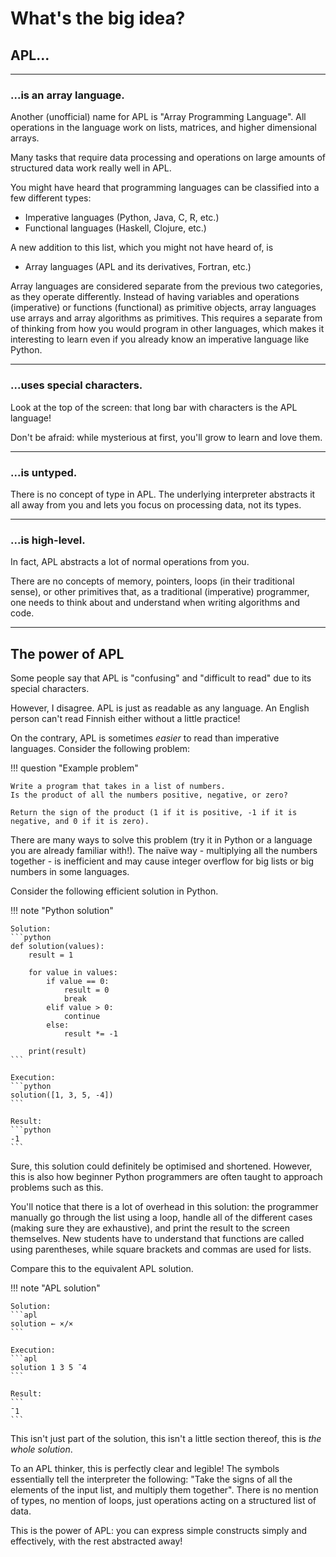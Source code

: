 # What's the big idea?

## APL...

---

### ...is an array language.

Another (unofficial) name for APL is "Array Programming Language".
All operations in the language work on lists, matrices, and higher dimensional arrays.

Many tasks that require data processing and operations on large amounts of structured data work really well in APL.

You might have heard that programming languages can be classified into a few different types:

- Imperative languages (Python, Java, C, R, etc.)
- Functional languages (Haskell, Clojure, etc.)

A new addition to this list, which you might not have heard of, is

- Array languages (APL and its derivatives, Fortran, etc.)

Array languages are considered separate from the previous two categories, as they operate differently.
Instead of having variables and operations (imperative) or functions (functional) as primitive objects,
array languages use arrays and array algorithms as primitives.
This requires a separate from of thinking from how you would program in other languages,
which makes it interesting to learn even if you already know an imperative language like Python.

---

### ...uses special characters.

Look at the top of the screen: that long bar with characters is the APL language!

Don't be afraid: while mysterious at first, you'll grow to learn and love them.


---

### ...is untyped.

There is no concept of type in APL.
The underlying interpreter abstracts it all away from you and lets you focus on processing data, not its types.

---

### ...is high-level.

In fact, APL abstracts a lot of normal operations from you.

There are no concepts of memory, pointers, loops (in their traditional sense), or other primitives
that, as a traditional (imperative) programmer, one needs to think about and understand when writing algorithms and code.

---

## The power of APL

Some people say that APL is "confusing" and "difficult to read" due to its special characters.

However, I disagree.
APL is just as readable as any language.
An English person can't read Finnish either without a little practice!

On the contrary, APL is sometimes _easier_ to read than imperative languages.
Consider the following problem:

!!! question "Example problem"

    Write a program that takes in a list of numbers.
    Is the product of all the numbers positive, negative, or zero?
    
    Return the sign of the product (1 if it is positive, -1 if it is negative, and 0 if it is zero).

There are many ways to solve this problem (try it in Python or a language you are already familiar with!).
The naïve way - multiplying all the numbers together - is inefficient and may cause integer overflow for big lists or big numbers in some languages.

Consider the following efficient solution in Python.

!!! note "Python solution"
    
    Solution:
    ```python
    def solution(values):
        result = 1

        for value in values:
            if value == 0:
                result = 0
                break
            elif value > 0:
                continue
            else:
                result *= -1

        print(result)
    ```

    Execution:
    ```python
    solution([1, 3, 5, -4])
    ```

    Result:
    ```python
    -1
    ```

Sure, this solution could definitely be optimised and shortened.
However, this is also how beginner Python programmers are often taught to approach problems such as this.

You'll notice that there is a lot of overhead in this solution:
the programmer manually go through the list using a loop,
handle all of the different cases (making sure they are exhaustive),
and print the result to the screen themselves.
New students have to understand that functions are called using parentheses, while square brackets and commas are used for lists.

Compare this to the equivalent APL solution.

!!! note "APL solution"

    Solution:
    ```apl
    solution ← ×/×
    ```

    Execution:
    ```apl
    solution 1 3 5 ¯4
    ```

    Result:
    ```
    ¯1
    ```

This isn't just part of the solution, this isn't a little section thereof, this is _the whole solution_.

To an APL thinker, this is perfectly clear and legible!
The symbols essentially tell the interpreter the following:
"Take the signs of all the elements of the input list, and multiply them together".
There is no mention of types, no mention of loops, just operations acting on a structured list of data.

This is the power of APL: you can express simple constructs simply and effectively, with the rest abstracted away!
